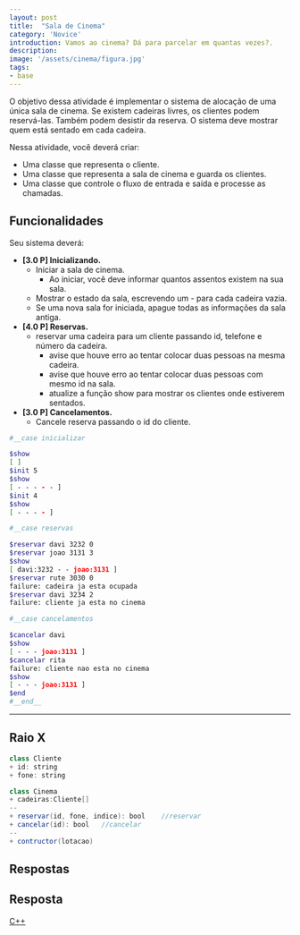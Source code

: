 ```yaml
---
layout: post
title:  "Sala de Cinema"
category: 'Novice' 
introduction: Vamos ao cinema? Dá para parcelar em quantas vezes?.
description:
image: '/assets/cinema/figura.jpg'
tags:
- base
---
```


O objetivo dessa atividade é implementar o sistema de alocação de uma única sala de cinema. Se existem cadeiras livres, os clientes podem reservá-las. Também podem desistir da reserva. O sistema deve mostrar quem está sentado em cada cadeira.

Nessa atividade, você deverá criar:
- Uma classe que representa o cliente.
- Uma classe que representa a sala de cinema e guarda os clientes.
- Uma classe que controle o fluxo de entrada e saída e processe as chamadas.

## Funcionalidades
Seu sistema deverá:

- **[3.0 P] Inicializando.** 
    - Iniciar a sala de cinema. 
        - Ao iniciar, você deve informar quantos assentos existem na sua sala.
    - Mostrar o estado da sala, escrevendo um - para cada cadeira vazia.
    - Se uma nova sala for iniciada, apague todas as informações da sala antiga.
- **[4.0 P] Reservas.** 
    - reservar uma cadeira para um cliente passando id, telefone e número da cadeira.
        - avise que houve erro ao tentar colocar duas pessoas na mesma cadeira.
        - avise que houve erro ao tentar colocar duas pessoas com mesmo id na sala.
        - atualize a função show para mostrar os clientes onde estiverem sentados.
- **[3.0 P] Cancelamentos.** 
    - Cancele reserva passando o id do cliente.

```bash
#__case inicializar

$show
[ ]
$init 5
$show
[ - - - - - ]
$init 4
$show
[ - - - - ]

#__case reservas

$reservar davi 3232 0
$reservar joao 3131 3
$show
[ davi:3232 - - joao:3131 ]
$reservar rute 3030 0
failure: cadeira ja esta ocupada
$reservar davi 3234 2
failure: cliente ja esta no cinema

#__case cancelamentos

$cancelar davi
$show
[ - - - joao:3131 ]
$cancelar rita
failure: cliente nao esta no cinema
$show
[ - - - joao:3131 ]
$end
#__end__
```


---
## Raio X

```java
class Cliente
+ id: string
+ fone: string

class Cinema 
+ cadeiras:Cliente[]
--
+ reservar(id, fone, indice): bool    //reservar
+ cancelar(id): bool   //cancelar
--
+ contructor(lotacao)
```
## Respostas

## Resposta

[C++](https://github.com/qxcodepoo/qxcodepoo.github.io/tree/master/assets/cinema/solver.cpp)













